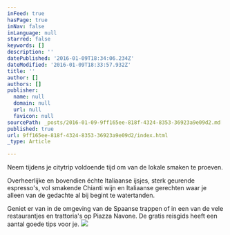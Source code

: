 ```yaml
---
inFeed: true
hasPage: true
inNav: false
inLanguage: null
starred: false
keywords: []
description: ''
datePublished: '2016-01-09T18:34:06.234Z'
dateModified: '2016-01-09T18:33:57.932Z'
title: ''
author: []
authors: []
publisher:
  name: null
  domain: null
  url: null
  favicon: null
sourcePath: _posts/2016-01-09-9ff165ee-818f-4324-8353-36923a9e09d2.md
published: true
url: 9ff165ee-818f-4324-8353-36923a9e09d2/index.html
_type: Article

---
```

Neem tijdens je citytrip voldoende tijd om van de lokale smaken te proeven. 

Overheerlijke en bovendien échte Italiaanse ijsjes, sterk geurende espresso's, vol smakende Chianti wijn en Italiaanse gerechten waar je alleen van de gedachte al bij begint te watertanden. 

Geniet er van in de omgeving van de Spaanse trappen of in een van de vele restaurantjes en trattoria's op Piazza Navone. De gratis reisgids heeft een aantal goede tips voor je.
![](https://the-grid-user-content.s3-us-west-2.amazonaws.com/638cc04d-23e2-4c0c-beab-e7062a6103ee.jpg)